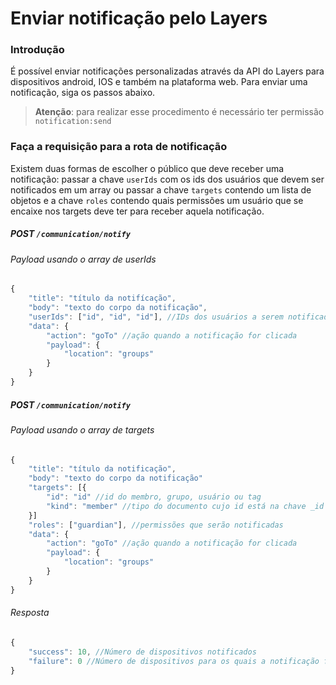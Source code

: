 
# Enviar notificação pelo Layers

### Introdução

É possível enviar notificações personalizadas através da API do Layers para dispositivos android, IOS e também na plataforma web. Para enviar uma notificação, siga os passos abaixo.

> **Atenção**: para realizar esse procedimento é necessário ter permissão ```notification:send```

### Faça a requisição para a rota de notificação

Existem duas formas de escolher o público que deve receber uma notificação: passar a chave ```userIds``` com os ids dos usuários que devem ser notificados em um array ou passar a chave ```targets``` contendo um lista de objetos e a chave ```roles``` contendo quais permissões um usuário que se encaixe nos targets deve ter para receber aquela notificação.

##### POST `/communication/notify`
###### Payload usando o array de userIds
```js
{
    "title": "título da notifícação",
    "body": "texto do corpo da notificação",
    "userIds": ["id", "id", "id"], //IDs dos usuários a serem notificados
    "data": {
        "action": "goTo" //ação quando a notificação for clicada
        "payload": {
            "location": "groups"
        }
    }
}
```

##### POST `/communication/notify`
###### Payload usando o array de targets
```js
{
    "title": "título da notificação",
    "body": "texto do corpo da notificação"
    "targets": [{
        "id": "id" //id do membro, grupo, usuário ou tag
        "kind": "member" //tipo do documento cujo id está na chave _id
    }]
    "roles": ["guardian"], //permissões que serão notificadas
    "data": {
        "action": "goTo" //ação quando a notificação for clicada
        "payload": {
            "location": "groups"
        }
    }
}
```


###### Resposta

```js
{
    "success": 10, //Número de dispositivos notificados
    "failure": 0 //Número de dispositivos para os quais a notificação falhou
}
```
